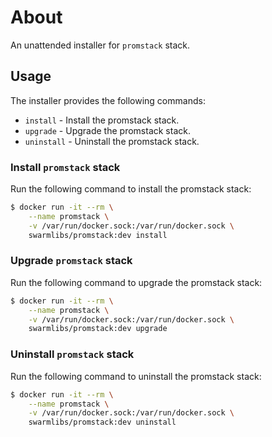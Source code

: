 # About
An unattended installer for `promstack` stack.

## Usage
The installer provides the following commands:
- `install` - Install the promstack stack.
- `upgrade` - Upgrade the promstack stack.
- `uninstall` - Uninstall the promstack stack.

### Install `promstack` stack
Run the following command to install the promstack stack:
```sh
$ docker run -it --rm \
    --name promstack \
    -v /var/run/docker.sock:/var/run/docker.sock \
    swarmlibs/promstack:dev install
```

### Upgrade `promstack` stack
Run the following command to upgrade the promstack stack:
```sh
$ docker run -it --rm \
    --name promstack \
    -v /var/run/docker.sock:/var/run/docker.sock \
    swarmlibs/promstack:dev upgrade
```

### Uninstall `promstack` stack
Run the following command to uninstall the promstack stack:
```sh
$ docker run -it --rm \
    --name promstack \
    -v /var/run/docker.sock:/var/run/docker.sock \
    swarmlibs/promstack:dev uninstall
```
